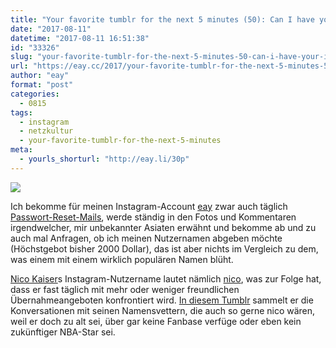 ```yaml
---
title: "Your favorite tumblr for the next 5 minutes (50): Can I have your Instagram name?"
date: "2017-08-11"
datetime: "2017-08-11 16:51:38"
id: "33326"
slug: "your-favorite-tumblr-for-the-next-5-minutes-50-can-i-have-your-instagram-name"
url: "https://eay.cc/2017/your-favorite-tumblr-for-the-next-5-minutes-50-can-i-have-your-instagram-name/"
author: "eay"
format: "post"
categories:
  - 0815
tags:
  - instagram
  - netzkultur
  - your-favorite-tumblr-for-the-next-5-minutes
meta:
  - yourls_shorturl: "http://eay.li/30p"
---
```


![](https://eay.cc/uploads/2017/instagram-nico.gif)

Ich bekomme für meinen Instagram-Account [eay](https://www.instagram.com/eay) zwar auch täglich [Passwort-Reset-Mails](https://eay.cc/2017/last-week-in-instagram-password-reset-requests/), werde ständig in den Fotos und Kommentaren irgendwelcher, mir unbekannter Asiaten erwähnt und bekomme ab und zu auch mal Anfragen, ob ich meinen Nutzernamen abgeben möchte (Höchstgebot bisher 2000 Dollar), das ist aber nichts im Vergleich zu dem, was einem mit einem wirklich populären Namen blüht.

[Nico Kaiser](https://twitter.com/nicokaiser)s Instagram-Nutzername lautet nämlich [nico](https://www.instagram.com/nico), was zur Folge hat, dass er fast täglich mit mehr oder weniger freundlichen Übernahmeangeboten konfrontiert wird. [In diesem Tumblr](https://canihaveyourinstagramname.tumblr.com/) sammelt er die Konversationen mit seinen Namensvettern, die auch so gerne nico wären, weil er doch zu alt sei, über gar keine Fanbase verfüge oder eben kein zukünftiger NBA-Star sei.
